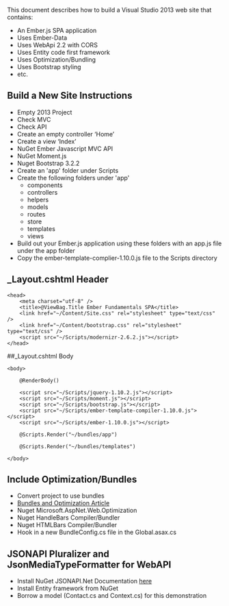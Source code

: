 ﻿This document describes how to build a Visual Studio 2013 web site that contains:

- An Ember.js SPA application
- Uses Ember-Data
- Uses WebApi 2.2 with CORS
- Uses Entity code first framework
- Uses Optimization/Bundling
- Uses Bootstrap styling
- etc.

## Build a New Site Instructions

- Empty 2013 Project
- Check MVC
- Check API
- Create an empty controller ‘Home’
- Create a view ‘Index’
- NuGet Ember Javascript MVC API
- NuGet Moment.js
- Nuget Bootstrap 3.2.2
- Create an 'app' folder under Scripts
- Create the following folders under 'app'
    - components
    - controllers
    - helpers
    - models
    - routes
    - store
    - templates
    - views
- Build out your Ember.js application using these folders with an app.js file under the app folder
- Copy the ember-template-complier-1.10.0.js file to the Scripts directory

## _Layout.cshtml Header

    <head>
        <meta charset="utf-8" />
        <title>@ViewBag.Title Ember Fundamentals SPA</title>
        <link href="~/Content/Site.css" rel="stylesheet" type="text/css" />
        <link href="~/Content/bootstrap.css" rel="stylesheet" type="text/css" />
        <script src="~/Scripts/modernizr-2.6.2.js"></script>
    </head>

##_Layout.cshtml Body

    <body>

        @RenderBody()

        <script src="~/Scripts/jquery-1.10.2.js"></script>
        <script src="~/Scripts/moment.js"></script>
        <script src="~/Scripts/bootstrap.js"></script>
        <script src="~/Scripts/ember-template-compiler-1.10.0.js"></script>
        <script src="~/Scripts/ember-1.10.0.js"></script>

        @Scripts.Render("~/bundles/app")

        @Scripts.Render("~/bundles/templates")

    </body>

## Include Optimization/Bundles

- Convert project to use bundles
- [Bundles and Optimization Article](http://www.mikesdotnetting.com/article/197/optimising-asp-net-web-pages-sites-bundling-and-minification)
- Nuget Microsoft.AspNet.Web.Optimization
- Nuget HandleBars Compiler/Bundler
- Nuget HTMLBars Compiler/Bundler
- Hook in a new BundleConfig.cs file in the Global.asax.cs

## JSONAPI Pluralizer and JsonMediaTypeFormatter for WebAPI
- Install NuGet JSONAPI.Net Documentation [here](https://github.com/SphtKr/JSONAPI.NET)
- Install Entity framework from NuGet
- Borrow a model (Contact.cs and Context.cs) for this demonstration


